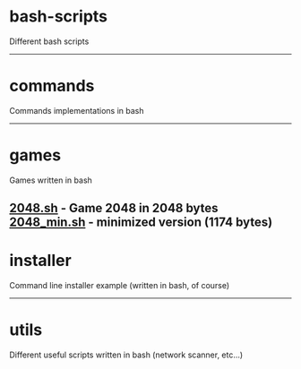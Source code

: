 bash-scripts
============

Different bash scripts

---

commands
========

Commands implementations in bash

---

games
=====

Games written in bash

[2048.sh](./games/2048.sh) - Game 2048 in 2048 bytes<br>
[2048_min.sh](./games/2048_min.sh) - minimized version (1174 bytes)
---

installer
=========

Command line installer example (written in bash, of course)

---

utils
=====

Different useful scripts written in bash (network scanner, etc...)
